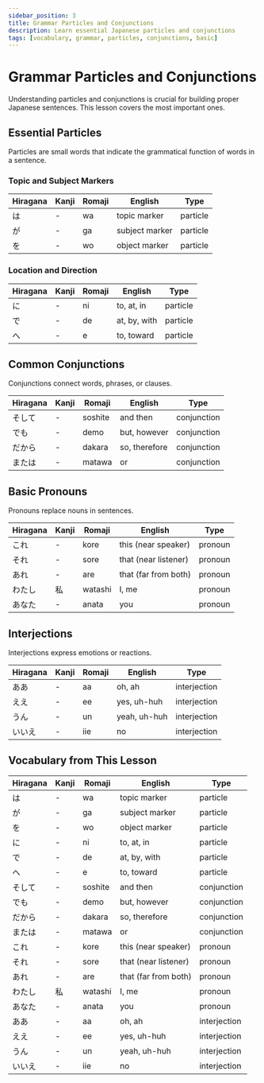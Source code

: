 ```yaml
---
sidebar_position: 3
title: Grammar Particles and Conjunctions
description: Learn essential Japanese particles and conjunctions
tags: [vocabulary, grammar, particles, conjunctions, basic]
---
```


# Grammar Particles and Conjunctions

Understanding particles and conjunctions is crucial for building proper Japanese sentences. This lesson covers the most important ones.

## Essential Particles

Particles are small words that indicate the grammatical function of words in a sentence.

### Topic and Subject Markers

| Hiragana | Kanji | Romaji | English | Type |
|----------|-------|--------|---------|------|
| は | - | wa | topic marker | particle |
| が | - | ga | subject marker | particle |
| を | - | wo | object marker | particle |

### Location and Direction

| Hiragana | Kanji | Romaji | English | Type |
|----------|-------|--------|---------|------|
| に | - | ni | to, at, in | particle |
| で | - | de | at, by, with | particle |
| へ | - | e | to, toward | particle |

## Common Conjunctions

Conjunctions connect words, phrases, or clauses.

| Hiragana | Kanji | Romaji | English | Type |
|----------|-------|--------|---------|------|
| そして | - | soshite | and then | conjunction |
| でも | - | demo | but, however | conjunction |
| だから | - | dakara | so, therefore | conjunction |
| または | - | matawa | or | conjunction |

## Basic Pronouns

Pronouns replace nouns in sentences.

| Hiragana | Kanji | Romaji | English | Type |
|----------|-------|--------|---------|------|
| これ | - | kore | this (near speaker) | pronoun |
| それ | - | sore | that (near listener) | pronoun |
| あれ | - | are | that (far from both) | pronoun |
| わたし | 私 | watashi | I, me | pronoun |
| あなた | - | anata | you | pronoun |

## Interjections

Interjections express emotions or reactions.

| Hiragana | Kanji | Romaji | English | Type |
|----------|-------|--------|---------|------|
| ああ | - | aa | oh, ah | interjection |
| ええ | - | ee | yes, uh-huh | interjection |
| うん | - | un | yeah, uh-huh | interjection |
| いいえ | - | iie | no | interjection |

## Vocabulary from This Lesson

| Hiragana | Kanji | Romaji | English | Type |
|----------|-------|--------|---------|------|
| は | - | wa | topic marker | particle |
| が | - | ga | subject marker | particle |
| を | - | wo | object marker | particle |
| に | - | ni | to, at, in | particle |
| で | - | de | at, by, with | particle |
| へ | - | e | to, toward | particle |
| そして | - | soshite | and then | conjunction |
| でも | - | demo | but, however | conjunction |
| だから | - | dakara | so, therefore | conjunction |
| または | - | matawa | or | conjunction |
| これ | - | kore | this (near speaker) | pronoun |
| それ | - | sore | that (near listener) | pronoun |
| あれ | - | are | that (far from both) | pronoun |
| わたし | 私 | watashi | I, me | pronoun |
| あなた | - | anata | you | pronoun |
| ああ | - | aa | oh, ah | interjection |
| ええ | - | ee | yes, uh-huh | interjection |
| うん | - | un | yeah, uh-huh | interjection |
| いいえ | - | iie | no | interjection |
